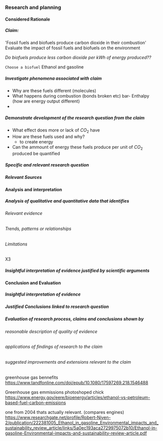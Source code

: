 ### Research and planning
#### Considered Rationale 

##### Claim: 
'Fossil fuels and biofuels produce carbon dioxide in their combustion'
Evaluate the impact of fossil fuels and biofuels on the environment

*Do biofuels produce less carbon dioxide per kWh of energy produced??*

`Choose a biofuel`
Ethanol and gasoline

##### Investigate phenomena associated with claim
- Why are these fuels different (molecules)
- What happens during combustion (bonds broken etc)
bar- Enthalpy (how are energy output different)
- 

##### Demonstrate development of the research question from the claim
- What effect does more or lack of $CO_2$ have
- How are these fuels used and why?
	- to create energy
- Can the ammount of energy these fuels produce per unit of $CO_2$ produced be quantified 



##### Specific and relevant research question 


##### Relevant Sources




#### Analysis and interpretation
##### *Analysis* of qualitative and quantitative data that identifies
###### Relevant evidence





###### Trends, patterns or relationships





###### Limitations

X3

##### Insightful *interpretation* of evidence justified by scientific arguments




#### Conclusion and Evaluation
##### Insightful interpretation of evidence
##### Justified Conclusions linked to research question



##### Evaluation of research process, claims and conclusions shown by
###### reasonable description of quality of evidence
###### applications of findings of research to the claim
###### suggested improvements and extensions *relevant to the claim*




greenhouse gas bennefits 
https://www.tandfonline.com/doi/epub/10.1080/17597269.218.1546488

Greenhouse gas emmissions photoshoped chick
https://www.energy.gov/eere/bioenergy/articles/ethanol-vs-petroleum-based-fuel-carbon-emissions


one from 2004 thats actually relevant. (compares engines) 
https://www.researchgate.net/profile/Robert-Niven-2/publication/222381005_Ethanol_in_gasoline_Environmental_impacts_and_sustainability_review_article/links/5a0ec193aca2729975072b10/Ethanol-in-gasoline-Environmental-impacts-and-sustainability-review-article.pdf





